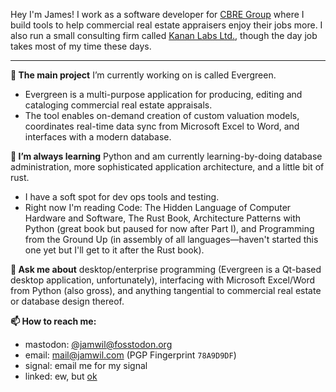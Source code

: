 Hey I'm James! I work as a software developer for [CBRE Group](https://en.wikipedia.org/wiki/CBRE_Group) where I build tools to help commercial real estate appraisers enjoy their jobs more. I also run a small consulting firm called [Kanan Labs Ltd.](https://kananlabs.org), though the day job takes most of my time these days.

---

**🔭 The main project** I’m currently working on is called Evergreen.
* Evergreen is a multi-purpose application for producing, editing and cataloging commercial real estate appraisals.
* The tool enables on-demand creation of custom valuation models, coordinates real-time data sync from Microsoft Excel to Word, and interfaces with a modern database.

**🌱 I’m always learning** Python and am currently learning-by-doing database administration, more sophisticated application architecture, and a little bit of rust.
* I have a soft spot for dev ops tools and testing.
* Right now I'm reading Code: The Hidden Language of Computer Hardware and Software, The Rust Book, Architecture Patterns with Python (great book but paused for now after Part I), and Programming from the Ground Up (in assembly of all languages—haven't started this one yet but I'll get to it after the Rust book).

**💬 Ask me about** desktop/enterprise programming (Evergreen is a Qt-based desktop application, unfortunately), interfacing with Microsoft Excel/Word from Python (also gross), and anything tangential to commercial real estate or database design thereof.

**📫 How to reach me:**
* mastodon: [&#64;jamwil&#64;fosstodon.org](https://fosstodon.org/@jamwil)
* email: mail@jamwil.com (PGP Fingerprint `78A9D9DF`)
* signal: email me for my signal
* linked: ew, but [ok](https://www.linkedin.com/in/jamwil)
